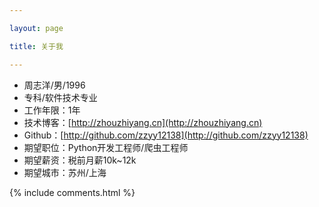 ```yaml
---

layout: page

title: 关于我 

---
```

 - 周志洋/男/1996 
 - 专科/软件技术专业
 - 工作年限：1年
 - 技术博客：[http://zhouzhiyang.cn](http://zhouzhiyang.cn)
 - Github：[http://github.com/zzyy12138](http://github.com/zzyy12138)
 - 期望职位：Python开发工程师/爬虫工程师
 - 期望薪资：税前月薪10k~12k
 - 期望城市：苏州/上海

{% include comments.html %}
